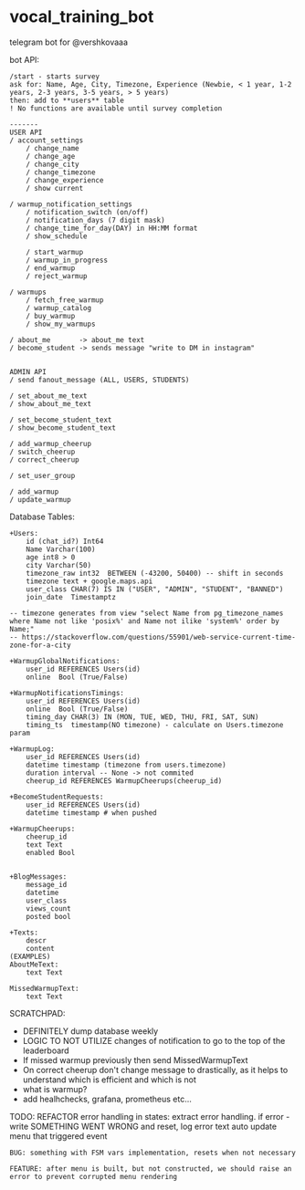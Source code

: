 # vocal_training_bot
telegram bot for @vershkovaaa

bot API:  

    /start - starts survey  
    ask for: Name, Age, City, Timezone, Experience (Newbie, < 1 year, 1-2 years, 2-3 years, 3-5 years, > 5 years)
    then: add to **users** table
    ! No functions are available until survey completion

    -------
    USER API
    / account_settings
        / change_name
        / change_age
        / change_city
        / change_timezone
        / change_experience
        / show current

    / warmup_notification_settings    
        / notification_switch (on/off)
        / notification_days (7 digit mask)
        / change_time_for_day(DAY) in HH:MM format
        / show_schedule
        
        / start_warmup
        / warmup_in_progress
        / end_warmup
        / reject_warmup

    / warmups
        / fetch_free_warmup
        / warmup_catalog
        / buy_warmup
        / show_my_warmups

    / about_me       -> about_me text
    / become_student -> sends message "write to DM in instagram"


    ADMIN API
    / send fanout_message (ALL, USERS, STUDENTS)
    
    / set_about_me_text
    / show_about_me_text
    
    / set_become_student_text
    / show_become_student_text

    / add_warmup_cheerup 
    / switch_cheerup
    / correct_cheerup

    / set_user_group

    / add_warmup
    / update_warmup

Database Tables:

    +Users:
        id (chat_id?) Int64
        Name Varchar(100)
        age int8 > 0
        city Varchar(50)
        timezone_raw int32  BETWEEN (-43200, 50400) -- shift in seconds
        timezone text + google.maps.api
        user_class CHAR(7) IS IN ("USER", "ADMIN", "STUDENT", "BANNED")
        join_date  Timestamptz

    -- timezone generates from view "select Name from pg_timezone_names where Name not like 'posix%' and Name not ilike 'system%' order by Name;"
    -- https://stackoverflow.com/questions/55901/web-service-current-time-zone-for-a-city

    +WarmupGlobalNotifications:
        user_id REFERENCES Users(id)
        online  Bool (True/False)

    +WarmupNotificationsTimings:
        user_id REFERENCES Users(id)
        online  Bool (True/False)
        timing_day CHAR(3) IN (MON, TUE, WED, THU, FRI, SAT, SUN)
        timing_ts  timestamp(NO timezone) - calculate on Users.timezone param

    +WarmupLog:
        user_id REFERENCES Users(id)
        datetime timestamp (timezone from users.timezone)
        duration interval -- None -> not commited
        cheerup_id REFERENCES WarmupCheerups(cheerup_id)

    +BecomeStudentRequests:
        user_id REFERENCES Users(id)
        datetime timestamp # when pushed

    +WarmupCheerups:
        cheerup_id 
        text Text
        enabled Bool
    

    +BlogMessages:
        message_id
        datetime
        user_class
        views_count
        posted bool

    +Texts:
        descr
        content
    (EXAMPLES)
    AboutMeText:
        text Text

    MissedWarmupText:
        text Text

SCRATCHPAD:
- DEFINITELY dump database weekly
- LOGIC TO NOT UTILIZE changes of notification to go to the top of the leaderboard
- If missed warmup previously then send MissedWarmupText
- On correct cheerup don't change message to drastically, as it helps to understand which is efficient and which is not
- what is warmup?
- add healhchecks, grafana, prometheus etc...

TODO:
REFACTOR error handling in states:
extract error handling. if error - write SOMETHING WENT WRONG and reset, log error text
auto update menu that triggered event

    BUG: something with FSM vars implementation, resets when not necessary

    FEATURE: after menu is built, but not constructed, we should raise an error to prevent corrupted menu rendering
